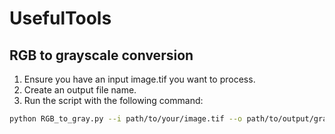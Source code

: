 # UsefulTools

## RGB to grayscale conversion

1. Ensure you have an input image.tif you want to process.
2. Create an output file name.
3. Run the script with the following command:
   
``` bash
python RGB_to_gray.py --i path/to/your/image.tif --o path/to/output/grayscale_image.tif
```
